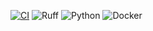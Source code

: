[![CI](https://github.com/LeonR92/BookStore/actions/workflows/ci.yml/badge.svg)](https://github.com/LeonR92/BookStore/actions/workflows/ci.yml)
![Ruff](https://img.shields.io/badge/code%20style-ruff-000000.svg)
![Python](https://img.shields.io/badge/Python-3776AB?style=for-the-badge&logo=python&logoColor=white)
![Docker](https://img.shields.io/badge/Docker-2496ED?style=for-the-badge&logo=docker&logoColor=white)